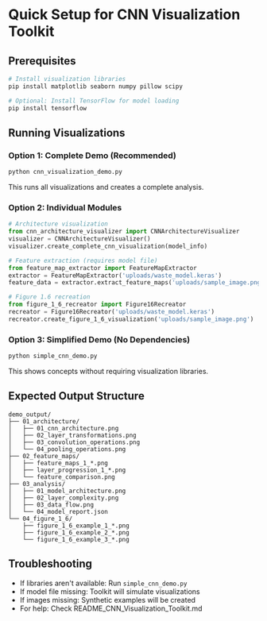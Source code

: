 # Quick Setup for CNN Visualization Toolkit

## Prerequisites
```bash
# Install visualization libraries
pip install matplotlib seaborn numpy pillow scipy

# Optional: Install TensorFlow for model loading
pip install tensorflow
```

## Running Visualizations

### Option 1: Complete Demo (Recommended)
```bash
python cnn_visualization_demo.py
```
This runs all visualizations and creates a complete analysis.

### Option 2: Individual Modules
```python
# Architecture visualization
from cnn_architecture_visualizer import CNNArchitectureVisualizer
visualizer = CNNArchitectureVisualizer()
visualizer.create_complete_cnn_visualization(model_info)

# Feature extraction (requires model file)
from feature_map_extractor import FeatureMapExtractor
extractor = FeatureMapExtractor('uploads/waste_model.keras')
feature_data = extractor.extract_feature_maps('uploads/sample_image.png')

# Figure 1.6 recreation
from figure_1_6_recreator import Figure16Recreator
recreator = Figure16Recreator('uploads/waste_model.keras')
recreator.create_figure_1_6_visualization('uploads/sample_image.png')
```

### Option 3: Simplified Demo (No Dependencies)
```bash
python simple_cnn_demo.py
```
This shows concepts without requiring visualization libraries.

## Expected Output Structure
```
demo_output/
├── 01_architecture/
│   ├── 01_cnn_architecture.png
│   ├── 02_layer_transformations.png
│   ├── 03_convolution_operations.png
│   └── 04_pooling_operations.png
├── 02_feature_maps/
│   ├── feature_maps_1_*.png
│   ├── layer_progression_1_*.png
│   └── feature_comparison.png
├── 03_analysis/
│   ├── 01_model_architecture.png
│   ├── 02_layer_complexity.png
│   ├── 03_data_flow.png
│   └── 04_model_report.json
└── 04_figure_1_6/
    ├── figure_1_6_example_1_*.png
    ├── figure_1_6_example_2_*.png
    └── figure_1_6_example_3_*.png
```

## Troubleshooting
- If libraries aren't available: Run `simple_cnn_demo.py`
- If model file missing: Toolkit will simulate visualizations
- If images missing: Synthetic examples will be created
- For help: Check README_CNN_Visualization_Toolkit.md
